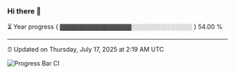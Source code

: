 ### Hi there 👋

⏳ Year progress { ▓▓▓▓▓▓▓▓▓▓▓▓▓▓▓▓░░░░░░░░░░░░░░ } 54.00 %

---

⏰ Updated on Thursday, July 17, 2025 at 2:19 AM UTC

![Progress Bar CI](https://github.com/arthurbuhl/arthurbuhl/workflows/Progress%20Bar%20CI/badge.svg)
